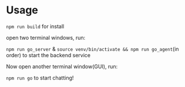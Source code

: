# Usage
`npm run build` for install

open two terminal windows, run:

`npm run go_server` & `source venv/bin/activate && npm run go_agent`(in order) to start the backend service

Now open another terminal window(GUI), run:

`npm run go` to start chatting!